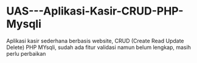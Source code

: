 # UAS---Aplikasi-Kasir-CRUD-PHP-Mysqli
Aplikasi kasir sederhana berbasis website, CRUD (Create Read Update Delete) PHP MYsqli, sudah ada fitur validasi namun belum lengkap, masih perlu perbaikan
